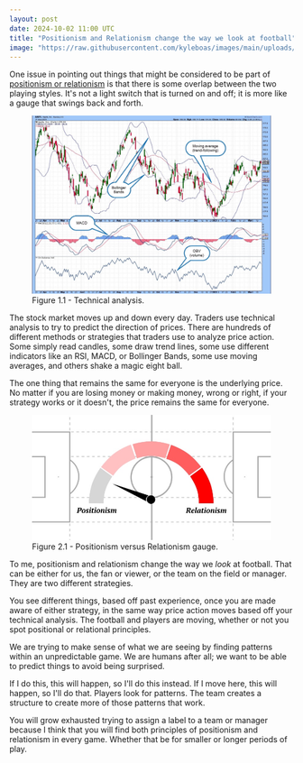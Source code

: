 ```yaml
---
layout: post
date: 2024-10-02 11:00 UTC
title: "Positionism and Relationism change the way we look at football"
image: "https://raw.githubusercontent.com/kyleboas/images/main/uploads/2024/10/01/Image-01Oct2024_23:55:02.png"
---
```


One issue in pointing out things that might be considered to be part of [positionism or relationism](https://medium.com/@stirlingj1982/what-is-relationism-c98d6233d9c2) is that there is some overlap between the two playing styles. It's not a light switch that is turned on and off; it is more like a gauge that swings back and forth.

<!---more--->

<figure>
    <img src="https://raw.githubusercontent.com/kyleboas/images/main/uploads/2024/10/01/Image-01Oct2024_23:42:44.png">
    <figcaption>Figure 1.1 - Technical analysis.</figcaption>
</figure>

The stock market moves up and down every day. Traders use technical analysis to try to predict the direction of prices. There are hundreds of different methods or strategies that traders use to analyze price action. Some simply read candles, some draw trend lines, some use different indicators like an RSI, MACD, or Bollinger Bands, some use moving averages, and others shake a magic eight ball. 

The one thing that remains the same for everyone is the underlying price. No matter if you are losing money or making money, wrong or right, if your strategy works or it doesn't, the price remains the same for everyone.

<figure>
    <img src="https://raw.githubusercontent.com/kyleboas/images/main/uploads/2024/10/01/Image-01Oct2024_23:55:02.png">
    <figcaption>Figure 2.1 - Positionism versus Relationism gauge.</figcaption>
</figure>

To me, positionism and relationism change the way we *look* at football. That can be either for us, the fan or viewer, or the team on the field or manager. They are two different strategies. 

You see different things, based off past experience, once you are made aware of either strategy, in the same way price action moves based off your technical analysis. The football and players are moving, whether or not you spot positional or relational principles.

We are trying to make sense of what we are seeing by finding patterns within an unpredictable game. We are humans after all; we want to be able to predict things to avoid being surprised.

If I do this, this will happen, so I'll do this instead. If I move here, this will happen, so I'll do that. Players look for patterns. The team creates a structure to create more of those patterns that work.

You will grow exhausted trying to assign a label to a team or manager because I think that you will find both principles of positionism and relationism in every game. Whether that be for smaller or longer periods of play.